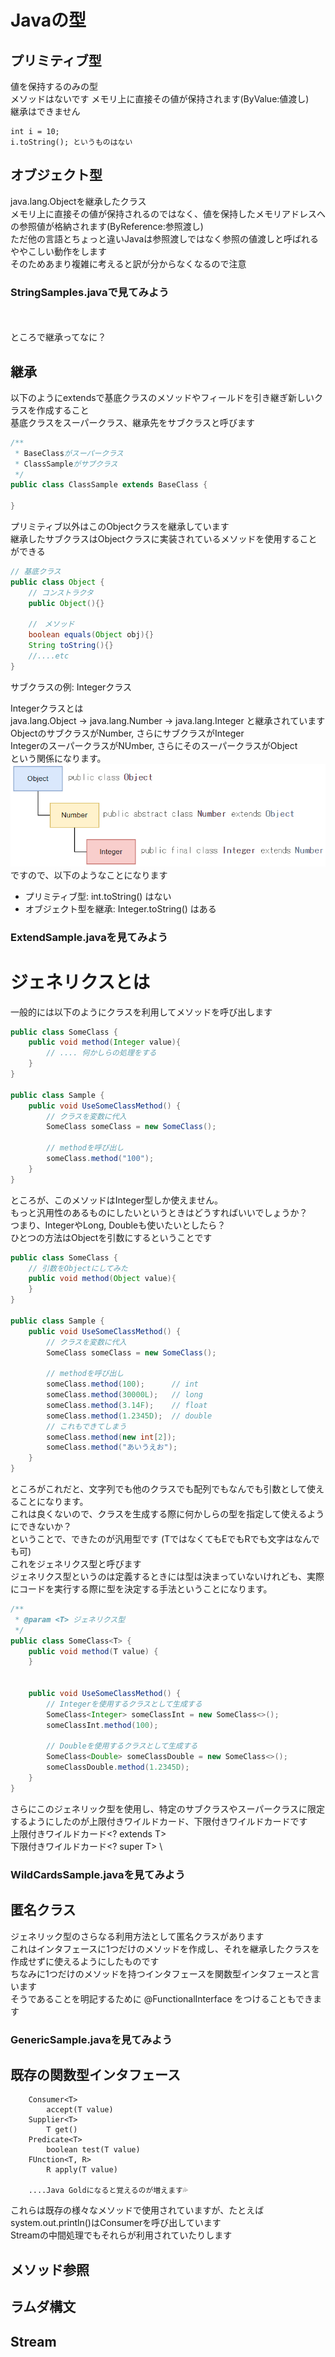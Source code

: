# Javaの型
## プリミティブ型
値を保持するのみの型\
メソッドはないです
メモリ上に直接その値が保持されます(ByValue:値渡し)\
継承はできません
```
int i = 10;
i.toString(); というものはない    
```

## オブジェクト型
java.lang.Objectを継承したクラス\
メモリ上に直接その値が保持されるのではなく、値を保持したメモリアドレスへの参照値が格納されます(ByReference:参照渡し)\
ただ他の言語とちょっと違いJavaは参照渡しではなく参照の値渡しと呼ばれるややこしい動作をします\
そのためあまり複雑に考えると訳が分からなくなるので注意

### StringSamples.javaで見てみよう

\
\
ところで継承ってなに？

## 継承
以下のようにextendsで基底クラスのメソッドやフィールドを引き継ぎ新しいクラスを作成すること\
基底クラスをスーパークラス、継承先をサブクラスと呼びます
```java
/**
 * BaseClassがスーパークラス
 * ClassSampleがサブクラス
 */
public class ClassSample extends BaseClass {
    
}
```

プリミティブ以外はこのObjectクラスを継承しています\
継承したサブクラスはObjectクラスに実装されているメソッドを使用することができる
```java
// 基底クラス
public class Object { 
    // コンストラクタ
    public Object(){}
    
    //　メソッド
    boolean equals(Object obj){}
    String toString(){}
    //....etc
}
```
サブクラスの例: Integerクラス

Integerクラスとは\
java.lang.Object -> java.lang.Number -> java.lang.Integer と継承されています\
ObjectのサブクラスがNumber, さらにサブクラスがInteger\
IntegerのスーパークラスがNUmber, さらにそのスーパークラスがObject\
という関係になります。\
![img.png](img.png)\
ですので、以下のようなことになります
- プリミティブ型: int.toString() はない
- オブジェクト型を継承: Integer.toString() はある

### ExtendSample.javaを見てみよう



# ジェネリクスとは
一般的には以下のようにクラスを利用してメソッドを呼び出します
```java
public class SomeClass {
    public void method(Integer value){
        // .... 何かしらの処理をする
    }
}

public class Sample {
    public void UseSomeClassMethod() {
        // クラスを変数に代入
        SomeClass someClass = new SomeClass();
        
        // methodを呼び出し
        someClass.method("100");
    }
}
```

ところが、このメソッドはInteger型しか使えません。\
もっと汎用性のあるものにしたいというときはどうすればいいでしょうか？\
つまり、IntegerやLong, Doubleも使いたいとしたら？\
ひとつの方法はObjectを引数にするということです
```java
public class SomeClass {
    // 引数をObjectにしてみた
    public void method(Object value){
    }
}

public class Sample {
    public void UseSomeClassMethod() {
        // クラスを変数に代入
        SomeClass someClass = new SomeClass();

        // methodを呼び出し
        someClass.method(100);      // int
        someClass.method(30000L);   // long
        someClass.method(3.14F);    // float
        someClass.method(1.2345D);  // double
        // これもできてしまう
        someClass.method(new int[2]);
        someClass.method("あいうえお");
    }
}
```
ところがこれだと、文字列でも他のクラスでも配列でもなんでも引数として使えることになります。\
これは良くないので、クラスを生成する際に何かしらの型を指定して使えるようにできないか？\
ということで、できたのが汎用型<T>です (TではなくてもEでもRでも文字はなんでも可)\
これをジェネリクス型と呼びます\
ジェネリクス型というのは定義するときには型は決まっていないけれども、実際にコードを実行する際に型を決定する手法ということになります。
```java
/**
 * @param <T> ジェネリクス型
 */
public class SomeClass<T> {
    public void method(T value) {
    }


    public void UseSomeClassMethod() {
        // Integerを使用するクラスとして生成する
        SomeClass<Integer> someClassInt = new SomeClass<>();
        someClassInt.method(100);
        
        // Doubleを使用するクラスとして生成する
        SomeClass<Double> someClassDouble = new SomeClass<>();
        someClassDouble.method(1.2345D);
    }
}
```

さらにこのジェネリック型を使用し、特定のサブクラスやスーパークラスに限定するようにしたのが上限付きワイルドカード、下限付きワイルドカードです\
上限付きワイルドカード<? extends T> \
下限付きワイルドカード<? super T> \

### WildCardsSample.javaを見てみよう

## 匿名クラス
ジェネリック型のさらなる利用方法として匿名クラスがあります\
これはインタフェースに1つだけのメソッドを作成し、それを継承したクラスを作成せずに使えるようにしたものです\
ちなみに1つだけのメソッドを持つインタフェースを関数型インタフェースと言います\
そうであることを明記するために @FunctionalInterface をつけることもできます

### GenericSample.javaを見てみよう

## 既存の関数型インタフェース
```
    Consumer<T>
        accept(T value)
    Supplier<T>
        T get()
    Predicate<T>
        boolean test(T value)
    FUnction<T, R>    
        R apply(T value)
    
    ....Java Goldになると覚えるのが増えます💦
```
これらは既存の様々なメソッドで使用されていますが、たとえばsystem.out.println()はConsumerを呼び出しています\
Streamの中間処理でもそれらが利用されていたりします


## メソッド参照


## ラムダ構文


## Stream